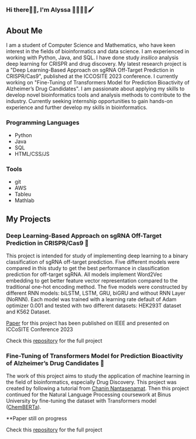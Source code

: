 ### Hi there👋🏻, I'm Alyssa 👩🏻‍💻🎨🖌️

## About Me
I am a student of Computer Science and Mathematics, who have keen interest in the fields of bioinformatics and data science. I am experienced in working with Python, Java, and SQL. I have done study _insilico_ analysis deep learning for CRISPR and drug discovery. My latest research project is a "Deep Learning-Based Approach on sgRNA Off-Target Prediction in CRISPR/Cas9", published at the ICCOSITE 2023 conference. I currently working on "Fine-Tuning of Transformers Model for Prediction Bioactivity of Alzheimer’s Drug Candidates". I am passionate about applying my skills to develop novel bioinformatics tools and analysis methods to contribute to the industry. Currently seeking internship opportunities to gain hands-on experience and further develop my skills in bioinformatics.

### Programming Languages
- Python
- Java
- SQL
- HTML/CSS/JS

### Tools
- git
- AWS
- Tableu
- Mathlab

## My Projects
### Deep Learning-Based Approach on sgRNA Off-Target Prediction in CRISPR/Cas9 🧬
This project is intended for study of implementing deep learning to a binary classification of sgRNA off-target prediction. Five different models were compared in this study to get the best performance in classification prediction for off-target sgRNA. All models implement Word2Vec embedding to get better feature vector representation compared to the traditional one-hot encoding method. The five models were constructed by different RNN models: biLSTM, LSTM, GRU, biGRU and without RNN Layer (NoRNN). Each model was trained with a learning rate default of Adam optimizer 0.001 and tested with two different datasets: HEK293T dataset and K562 Dataset.

[Paper](https://binusianorg-my.sharepoint.com/personal/alyssa_imani_binus_ac_id/_layouts/15/guestaccess.aspx?docid=0fa3a7f195ebf46389d9fbe549cf21e94&authkey=Ae0WPMrh_KNx03mEelJ7T1U&e=TDfJ2j) for this project has been published on IEEE and presented on ICCoSITE Conference 2023

Check this [repository](https://github.com/alyssaimani/Deep-Learning-CRISPR-Model) for the full project
### Fine-Tuning of Transformers Model for Prediction Bioactivity of Alzheimer’s Drug Candidates 💊
The work of this project aims to study the application of machine learning in the field of bioinformatics, especially Drug Discovery.
This project was created by following a tutorial from [Chanin Nantasenamat](https://github.com/dataprofessor). 
Then this project continued for the Natural Language Processing coursework at Binus University by fine-tuning the dataset with Transformers model ([ChemBERTa](https://github.com/deepchem/deepchem)).

**Paper still on progress

Check this [repository](https://github.com/alyssaimani/Drug_Discovery_Acetylcholinesterase) for the full project
